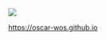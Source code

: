 <html>
 <a href="https://tryhackme.com/p/OscarWosSzlaga"><img src="https://oscar-wos.github.io/fetch.png"></a>
 
 https://oscar-wos.github.io
</html>
